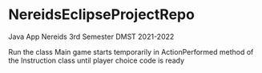 # NereidsEclipseProjectRepo
Java App Nereids 
3rd Semester DMST 2021-2022

Run the class Main
game starts temporarily in ActionPerformed method of the Instruction class until player choice code is ready

